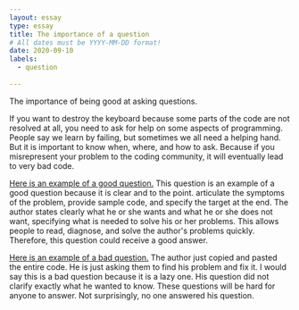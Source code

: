 ```yaml
---
layout: essay
type: essay
title: The importance of a question
# All dates must be YYYY-MM-DD format!
date: 2020-09-10
labels:
  - question
  
---
```


The importance of being good at asking questions.

If you want to destroy the keyboard because some parts of the code are not resolved at all, you need to ask for help on some aspects of programming. People say we learn by failing, but sometimes we all need a helping hand. But it is important to know when, where, and how to ask. Because if you misrepresent your problem to the coding community, it will eventually lead to very bad code.


<a href="https://stackoverflow.com/questions/54680280/boolean-algebra-expression-factorisation">

Here is an example of a good question.</a> This question is an example of a good question because it is clear and to the point. articulate the symptoms of the problem, provide sample code, and specify the target at the end. The author states clearly what he or she wants and what he or she does not want, specifying what is needed to solve his or her problems. This allows people to read, diagnose, and solve the author's problems quickly. Therefore, this question could receive a good answer.


<a href="https://stackoverflow.com/questions/46865187/laravel-multi-auth-5-4"> 

Here is an example of a bad question.</a> The author just copied and pasted the entire code. He is just asking them to find his problem and fix it. I would say this is a bad question because it is a lazy one. His question did not clarify exactly what he wanted to know. These questions will be hard for anyone to answer. Not surprisingly, no one answered his question.
